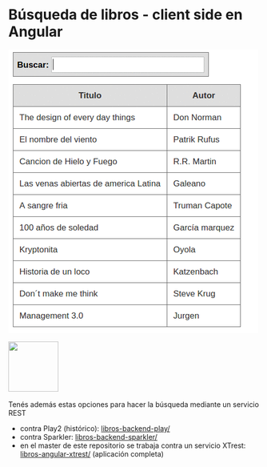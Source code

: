 # Búsqueda de libros - client side en Angular

![video](video/demo.gif)

<img src="https://cloud.githubusercontent.com/assets/4549002/17558258/6266ef56-5ef0-11e6-9616-1d320854da8a.png" width="100" height="100">

Tenés además estas opciones para hacer la búsqueda mediante un servicio REST

* contra Play2 (histórico): [libros-backend-play/](https://xp-dev.com/svn/uqbar/examples/ui/web/angular/libros-backend-play/)
* contra Sparkler: [libros-backend-sparkler/](https://xp-dev.com/svn/uqbar/examples/ui/web/angular/libros-backend-sparkler/)
* en el master de este repositorio se trabaja contra un servicio XTrest: [libros-angular-xtrest/](https://xp-dev.com/svn/uqbar/examples/ui/web/angular/libros-angular-xtrest/) (aplicación completa)
